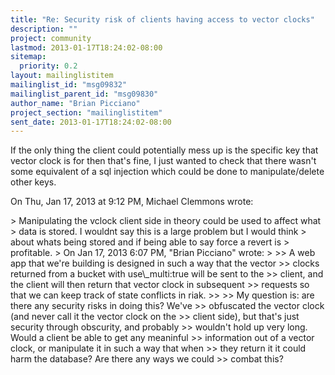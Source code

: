```yaml
---
title: "Re: Security risk of clients having access to vector clocks"
description: ""
project: community
lastmod: 2013-01-17T18:24:02-08:00
sitemap:
  priority: 0.2
layout: mailinglistitem
mailinglist_id: "msg09832"
mailinglist_parent_id: "msg09830"
author_name: "Brian Picciano"
project_section: "mailinglistitem"
sent_date: 2013-01-17T18:24:02-08:00
---
```



If the only thing the client could potentially mess up is the specific key
that vector clock is for then that's fine, I just wanted to check that
there wasn't some equivalent of a sql injection which could be done to
manipulate/delete other keys.


On Thu, Jan 17, 2013 at 9:12 PM, Michael Clemmons
wrote:

&gt; Manipulating the vclock client side in theory could be used to affect what
&gt; data is stored. I wouldnt say this is a large problem but I would think
&gt; about whats being stored and if being able to say force a revert is
&gt; profitable.
&gt; On Jan 17, 2013 6:07 PM, "Brian Picciano"  wrote:
&gt;
&gt;&gt; A web app that we're building is designed in such a way that the vector
&gt;&gt; clocks returned from a bucket with use\\_multi:true will be sent to the
&gt;&gt; client, and the client will then return that vector clock in subsequent
&gt;&gt; requests so that we can keep track of state conflicts in riak.
&gt;&gt;
&gt;&gt; My question is: are there any security risks in doing this? We've
&gt;&gt; obfuscated the vector clock (and never call it the vector clock on the
&gt;&gt; client side), but that's just security through obscurity, and probably
&gt;&gt; wouldn't hold up very long. Would a client be able to get any meaninful
&gt;&gt; information out of a vector clock, or manipulate it in such a way that when
&gt;&gt; they return it it could harm the database? Are there any ways we could
&gt;&gt; combat this?

